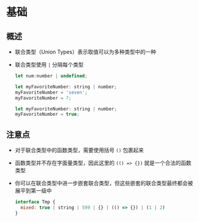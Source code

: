 # 基础

## 概述

+ 联合类型（Union Types）表示取值可以为多种类型中的一种

+ 联合类型使用 `|` 分隔每个类型

  ```js
  let num:number | undefined;
  ```

  ```js
  let myFavoriteNumber: string | number;
  myFavoriteNumber = 'seven';
  myFavoriteNumber = 7;
  ```

  ```js
  let myFavoriteNumber: string | number;
  myFavoriteNumber = true;
  ```

## 注意点

+ 对于联合类型中的函数类型，需要使用括号 `()` 包裹起来
+ 函数类型并不存在字面量类型，因此这里的 `(() => {})` 就是一个合法的函数类型
+ 你可以在联合类型中进一步嵌套联合类型，但这些嵌套的联合类型最终都会被展平到第一级中

  ```js
  interface Tmp {
    mixed: true | string | 599 | {} | (() => {}) | (1 | 2)
  }
  ```
